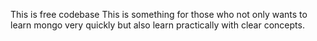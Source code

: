 This is free codebase
This is something for those who not only wants to learn mongo very quickly but also learn practically with clear concepts.